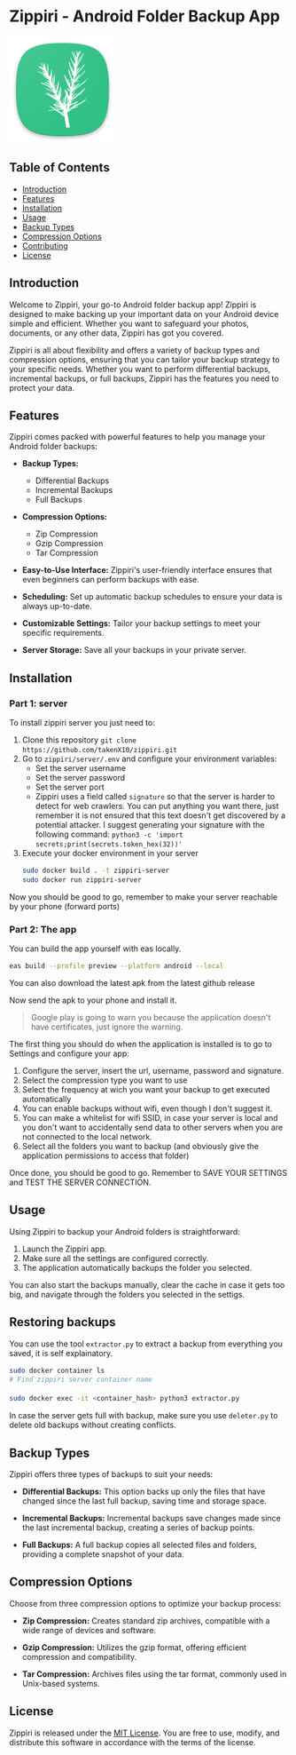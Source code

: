 # Zippiri - Android Folder Backup App
![Zippiri icon](/app/icons/android/res/mipmap-xxxhdpi/ic_launcher.png)
## Table of Contents
- [Introduction](#introduction)
- [Features](#features)
- [Installation](#installation)
- [Usage](#usage)
- [Backup Types](#backup-types)
- [Compression Options](#compression-options)
- [Contributing](#contributing)
- [License](#license)

## Introduction

Welcome to Zippiri, your go-to Android folder backup app! Zippiri is designed to make backing up your important data on your Android device simple and efficient. Whether you want to safeguard your photos, documents, or any other data, Zippiri has got you covered.

Zippiri is all about flexibility and offers a variety of backup types and compression options, ensuring that you can tailor your backup strategy to your specific needs. Whether you want to perform differential backups, incremental backups, or full backups, Zippiri has the features you need to protect your data.

## Features

Zippiri comes packed with powerful features to help you manage your Android folder backups:

- **Backup Types:**
  - Differential Backups
  - Incremental Backups
  - Full Backups

- **Compression Options:**
  - Zip Compression
  - Gzip Compression
  - Tar Compression

- **Easy-to-Use Interface:** Zippiri's user-friendly interface ensures that even beginners can perform backups with ease.

- **Scheduling:** Set up automatic backup schedules to ensure your data is always up-to-date.

- **Customizable Settings:** Tailor your backup settings to meet your specific requirements.

- **Server Storage:** Save all your backups in your private server.

## Installation

### Part 1: server
To install zippiri server you just need to:
1. Clone this repository `git clone https://github.com/takenX10/zippiri.git`
2. Go to `zippiri/server/.env` and configure your environment variables:
    - Set the server username
    - Set the server password
    - Set the server port
    - Zippiri uses a field called `signature` so that the server is harder to detect for web crawlers.
      You can put anything you want there, just remember it is not ensured that this text doesn't get discovered by a potential attacker.
      I suggest generating your signature with the following command: `python3 -c 'import secrets;print(secrets.token_hex(32))'`
3. Execute your docker environment in your server 
    ```sh
    sudo docker build . -t zippiri-server
    sudo docker run zippiri-server
    ```
Now you should be good to go, remember to make your server reachable by your phone (forward ports)

### Part 2: The app
You can build the app yourself with eas locally.
```sh
eas build --profile preview --platform android --local
```
You can also download the latest apk from the latest github release

Now send the apk to your phone and install it.
> Google play is going to warn you because the application doesn't have certificates, just ignore the warning.

The first thing you should do when the application is installed is to go to Settings and configure your app:
1. Configure the server, insert the url, username, password and signature.
2. Select the compression type you want to use
3. Select the frequency at wich you want your backup to get executed automatically
4. You can enable backups without wifi, even though I don't suggest it.
5. You can make a whitelist for wifi SSID, in case your server is local and you don't want to accidentally send data to other servers when you are not connected to the local network.
6. Select all the folders you want to backup (and obviously give the application permissions to access that folder)

Once done, you should be good to go. Remember to SAVE YOUR SETTINGS and TEST THE SERVER CONNECTION.

## Usage

Using Zippiri to backup your Android folders is straightforward:

1. Launch the Zippiri app.
2. Make sure all the settings are configured correctly.
3. The application automatically backups the folder you selected.

You can also start the backups manually, clear the cache in case it gets too big, and navigate through the folders you selected in the settigs.

## Restoring backups

You can use the tool `extractor.py` to extract a backup from everything you saved, it is self explainatory.
```sh
sudo docker container ls
# Find zippiri server container name

sudo docker exec -it <container_hash> python3 extractor.py

```
In case the server gets full with backup, make sure you use `deleter.py` to delete old backups without creating conflicts.

## Backup Types

Zippiri offers three types of backups to suit your needs:

- **Differential Backups:** This option backs up only the files that have changed since the last full backup, saving time and storage space.

- **Incremental Backups:** Incremental backups save changes made since the last incremental backup, creating a series of backup points.

- **Full Backups:** A full backup copies all selected files and folders, providing a complete snapshot of your data.

## Compression Options

Choose from three compression options to optimize your backup process:

- **Zip Compression:** Creates standard zip archives, compatible with a wide range of devices and software.

- **Gzip Compression:** Utilizes the gzip format, offering efficient compression and compatibility.

- **Tar Compression:** Archives files using the tar format, commonly used in Unix-based systems.

## License

Zippiri is released under the [MIT License](https://opensource.org/licenses/MIT). You are free to use, modify, and distribute this software in accordance with the terms of the license.
